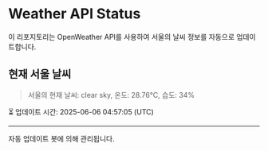 
# Weather API Status

이 리포지토리는 OpenWeather API를 사용하여 서울의 날씨 정보를 자동으로 업데이트합니다.

## 현재 서울 날씨
> 서울의 현재 날씨: clear sky, 온도: 28.76°C, 습도: 34%

⏳ 업데이트 시간: 2025-06-06 04:57:05 (UTC)

---
자동 업데이트 봇에 의해 관리됩니다.
